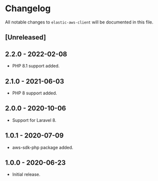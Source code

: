 # Changelog
All notable changes to `elastic-aws-client` will be documented in this file.

## [Unreleased]

## 2.2.0 - 2022-02-08
- PHP 8.1 support added.

## 2.1.0 - 2021-06-03
- PHP 8 support added.

## 2.0.0 - 2020-10-06
- Support for Laravel 8.

## 1.0.1 - 2020-07-09
- aws-sdk-php package added.

## 1.0.0 - 2020-06-23
- Initial release.
